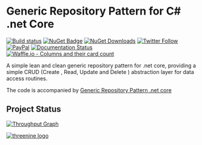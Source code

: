 # Generic Repository Pattern for C#  .net Core

[![Build status](https://ci.appveyor.com/api/projects/status/6ob8lbutfecvi5n3/branch/master?svg=true)](https://ci.appveyor.com/project/garywoodfine/genericrepository/branch/master)  [![NuGet Badge](https://buildstats.info/nuget/Threenine.Data)](https://www.nuget.org/packages/Threenine.Data/) [![NuGet Downloads](http://img.shields.io/nuget/dt/Threenine.Data.svg?style=flat)](https://www.nuget.org/packages/Threenine.Data/)  [![Twitter Follow](https://img.shields.io/twitter/follow/threenine39.svg?style=social?maxAge=2592000)](https://twitter.com/threenine39) [![PayPal](https://img.shields.io/badge/paypal-donate-yellow.svg)](https://www.paypal.me/geekiam) [![Documentation Status](https://readthedocs.org/projects/genericrepository/badge/?version=latest)](http://genericrepository.readthedocs.io/en/latest/?badge=latest) [![Waffle.io - Columns and their card count](https://badge.waffle.io/threenine/Threenine.Data.svg?columns=all)](https://waffle.io/threenine/Threenine.Data)
 
A simple lean and clean generic repository pattern for .net core, providing a simple CRUD (Create , Read, Update and Delete ) abstraction layer for data access routines.

The code is accompanied by  [Generic Repository Pattern .net core](https://garywoodfine.com/generic-repository-pattern-net-core/)

## Project Status

[![Throughput Graph](https://graphs.waffle.io/threenine/Threenine.Data/throughput.svg)](https://waffle.io/threenine/Threenine.Data/metrics)


[![threenine logo](http://static.threenine.co.uk/img/github_footer.png)](https://threenine.co.uk/)
